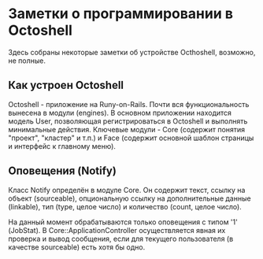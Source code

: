 # Заметки о программировании в Octoshell

Здесь собраны некоторые заметки об устройстве Octhoshell, возможно, не полные.

## Как устроен Octoshell

Octoshell - приложение на Runy-on-Rails. Почти вся функциональность вынесена в модули (engines). В основном приложении находится модель User, позволяющая регистрироваться в Octoshell и выполнять минимальные действия. Ключевые модули - Core (содержит понятия "проект", "кластер" и т.п.) и Face (содержит основной шаблон страницы и интерфейс к главному меню).

## Оповещения (Notify)

Класс Notify определён в модуле Core. Он содержит текст, ссылку на объект (sourceable), опциональную ссылку на дополнительные данные (linkable), тип (type, целое число) и количество (count, целое число).

На данный момент обрабатываются только оповещения с типом '1' (JobStat). В Core::ApplicationController осуществляется явная их проверка и вывод сообщения, если для текущего пользователя (в качестве sourceable) есть хотя бы одно.
